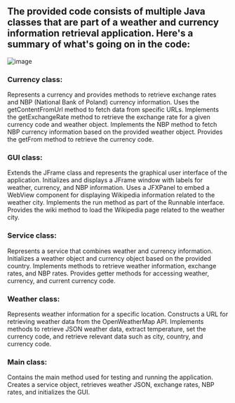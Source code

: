 ## The provided code consists of multiple Java classes that are part of a weather and currency information retrieval application. Here's a summary of what's going on in the code:
![image](https://github.com/Sayres11/WeatherCurrencyInfo/assets/44787029/1baa8061-c39c-4470-80df-cdc62ba86e30)

### Currency class:
Represents a currency and provides methods to retrieve exchange rates and NBP (National Bank of Poland) currency information.
Uses the getContentFromUrl method to fetch data from specific URLs.
Implements the getExchangeRate method to retrieve the exchange rate for a given currency code and weather object.
Implements the NBP method to fetch NBP currency information based on the provided weather object.
Provides the getFrom method to retrieve the currency code.

### GUI class:
Extends the JFrame class and represents the graphical user interface of the application.
Initializes and displays a JFrame window with labels for weather, currency, and NBP information.
Uses a JFXPanel to embed a WebView component for displaying Wikipedia information related to the weather city.
Implements the run method as part of the Runnable interface.
Provides the wiki method to load the Wikipedia page related to the weather city.

### Service class:
Represents a service that combines weather and currency information.
Initializes a weather object and currency object based on the provided country.
Implements methods to retrieve weather information, exchange rates, and NBP rates.
Provides getter methods for accessing weather, currency, and current currency code.

### Weather class:
Represents weather information for a specific location.
Constructs a URL for retrieving weather data from the OpenWeatherMap API.
Implements methods to retrieve JSON weather data, extract temperature, set the currency code, and retrieve relevant data such as city, country, and currency code.

### Main class:
Contains the main method used for testing and running the application.
Creates a service object, retrieves weather JSON, exchange rates, NBP rates, and initializes the GUI.
